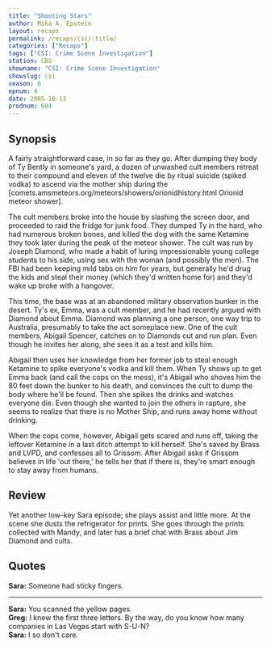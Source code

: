 ```yaml
---
title: "Shooting Stars"
author: Mika A. Epstein
layout: recaps
permalink: /recaps/csi/:title/
categories: ["Recaps"]
tags: ["CSI: Crime Scene Investigation"]
station: CBS
showname: "CSI: Crime Scene Investigation"
showslug: csi
season: 6
epnum: 4
date: 2005-10-13
prodnum: 604
---
```


## Synopsis

A fairly straightforward case, in so far as they go. After dumping they body of Ty Bently in someone's yard, a dozen of unwashed cult members retreat to their compound and eleven of the twelve die by ritual suicide (spiked vodka) to ascend via the mother ship during the [comets.amsmeteors.org/meteors/showers/orionidhistory.html Orionid meteor shower].

The cult members broke into the house by slashing the screen door, and proceeded to raid the fridge for junk food. They dumped Ty in the hard, who had numerous broken bones, and killed the dog with the same Ketamine they took later during the peak of the meteor shower. The cult was run by Joseph Diamond, who made a habit of luring impressionable young college students to his side, using sex with the woman (and possibly the men). The FBI had been keeping mild tabs on him for years, but generally he'd drug the kids and steal their money (which they'd written home for) and they'd wake up broke with a hangover.

This time, the base was at an abandoned military observation bunker in the desert. Ty's ex, Emma, was a cult member, and he had recently argued with Diamond about Emma. Diamond was planning a one person, one way trip to Australia, presumably to take the act someplace new. One of the cult members, Abigail Spencer, catches on to Diamonds cut and run plan. Even though he invites her along, she sees it as a test and kills him.

Abigail then uses her knowledge from her former job to steal enough Ketamine to spike everyone's vodka and kill them. When Ty shows up to get Emma back (and call the cops on the mess), it's Abigail who shoves him the 80 feet down the bunker to his death, and convinces the cult to dump the body where he'll be found. Then she spikes the drinks and watches everyone die. Even though she wanted to join the others in rapture, she seems to realize that there is no Mother Ship, and runs away home without drinking.

When the cops come, however, Abigail gets scared and runs off, taking the leftover Ketamine in a last ditch attempt to kill herself. She's saved by Brass and LVPD, and confesses all to Grissom. After Abigail asks if Grissom believes in life 'out there,' he tells her that if there is, they're smart enough to stay away from humans.

## Review

Yet another low-key Sara episode; she plays assist and little more. At the scene she dusts the refrigerator for prints. She goes through the prints collected with Mandy, and later has a brief chat with Brass about Jim Diamond and cults.

## Quotes

**Sara:** Someone had sticky fingers.

- - -

**Sara:** You scanned the yellow pages.\
**Greg:** I knew the first three letters. By the way, do you know how many companies in Las Vegas start with S-U-N?\
**Sara:** I so don't care.

